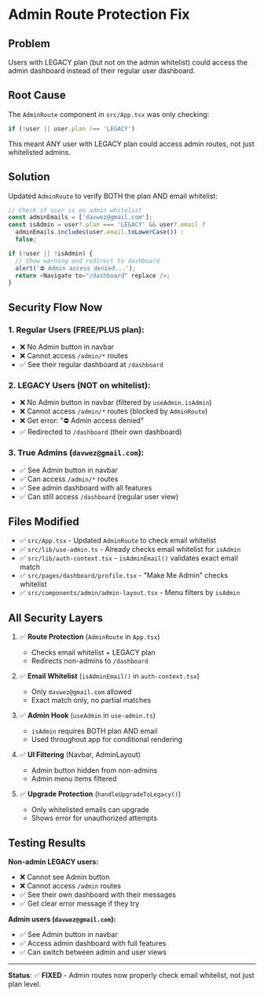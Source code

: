 # Admin Route Protection Fix

## Problem
Users with LEGACY plan (but not on the admin whitelist) could access the admin dashboard instead of their regular user dashboard.

## Root Cause
The `AdminRoute` component in `src/App.tsx` was only checking:
```typescript
if (!user || user.plan !== 'LEGACY')
```

This meant ANY user with LEGACY plan could access admin routes, not just whitelisted admins.

## Solution
Updated `AdminRoute` to verify BOTH the plan AND email whitelist:

```typescript
// Check if user is on admin whitelist
const adminEmails = ['davwez@gmail.com'];
const isAdmin = user?.plan === 'LEGACY' && user?.email ? 
  adminEmails.includes(user.email.toLowerCase()) : 
  false;

if (!user || !isAdmin) {
  // Show warning and redirect to dashboard
  alert('⛔ Admin access denied...');
  return <Navigate to="/dashboard" replace />;
}
```

## Security Flow Now

### 1. **Regular Users (FREE/PLUS plan):**
- ❌ No Admin button in navbar
- ❌ Cannot access `/admin/*` routes
- ✅ See their regular dashboard at `/dashboard`

### 2. **LEGACY Users (NOT on whitelist):**
- ❌ No Admin button in navbar (filtered by `useAdmin.isAdmin`)
- ❌ Cannot access `/admin/*` routes (blocked by `AdminRoute`)
- ❌ Get error: "⛔ Admin access denied"
- ✅ Redirected to `/dashboard` (their own dashboard)

### 3. **True Admins (`davwez@gmail.com`):**
- ✅ See Admin button in navbar
- ✅ Can access `/admin/*` routes
- ✅ See admin dashboard with all features
- ✅ Can still access `/dashboard` (regular user view)

## Files Modified
- ✅ `src/App.tsx` - Updated `AdminRoute` to check email whitelist
- ✅ `src/lib/use-admin.ts` - Already checks email whitelist for `isAdmin`
- ✅ `src/lib/auth-context.tsx` - `isAdminEmail()` validates exact email match
- ✅ `src/pages/dashboard/profile.tsx` - "Make Me Admin" checks whitelist
- ✅ `src/components/admin/admin-layout.tsx` - Menu filters by `isAdmin`

## All Security Layers

1. ✅ **Route Protection** (`AdminRoute` in `App.tsx`)
   - Checks email whitelist + LEGACY plan
   - Redirects non-admins to `/dashboard`

2. ✅ **Email Whitelist** (`isAdminEmail()` in `auth-context.tsx`)
   - Only `davwez@gmail.com` allowed
   - Exact match only, no partial matches

3. ✅ **Admin Hook** (`useAdmin` in `use-admin.ts`)
   - `isAdmin` requires BOTH plan AND email
   - Used throughout app for conditional rendering

4. ✅ **UI Filtering** (Navbar, AdminLayout)
   - Admin button hidden from non-admins
   - Admin menu items filtered

5. ✅ **Upgrade Protection** (`handleUpgradeToLegacy()`)
   - Only whitelisted emails can upgrade
   - Shows error for unauthorized attempts

## Testing Results

**Non-admin LEGACY users:**
- ❌ Cannot see Admin button
- ❌ Cannot access `/admin` routes
- ✅ See their own dashboard with their messages
- ✅ Get clear error message if they try

**Admin users (`davwez@gmail.com`):**
- ✅ See Admin button in navbar
- ✅ Access admin dashboard with full features
- ✅ Can switch between admin and user views

---

**Status**: ✅ **FIXED** - Admin routes now properly check email whitelist, not just plan level.



